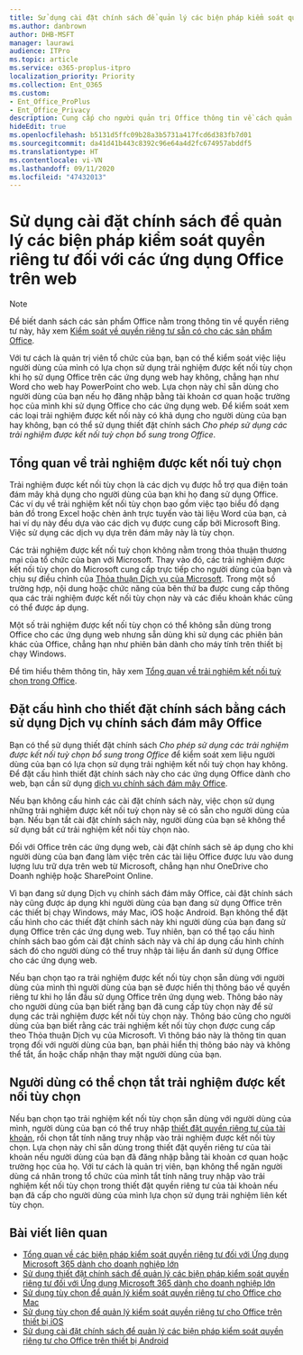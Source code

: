 ```yaml
---
title: Sử dụng cài đặt chính sách để quản lý các biện pháp kiểm soát quyền riêng tư đối với các ứng dụng Office trên web
ms.author: danbrown
author: DHB-MSFT
manager: laurawi
audience: ITPro
ms.topic: article
ms.service: o365-proplus-itpro
localization_priority: Priority
ms.collection: Ent_O365
ms.custom:
- Ent_Office_ProPlus
- Ent_Office_Privacy
description: Cung cấp cho người quản trị Office thông tin về cách quản lý kiểm soát quyền riêng tư cho Office trên các ứng dụng web.
hideEdit: true
ms.openlocfilehash: b5131d5ffc09b28a3b5731a417fcd6d383fb7d01
ms.sourcegitcommit: da41d41b443c8392c96e64a4d2fc674957abddf5
ms.translationtype: HT
ms.contentlocale: vi-VN
ms.lasthandoff: 09/11/2020
ms.locfileid: "47432013"
---
```

# <a name="use-policy-settings-to-manage-privacy-controls-for-office-for-the-web-applications"></a>Sử dụng cài đặt chính sách để quản lý các biện pháp kiểm soát quyền riêng tư đối với các ứng dụng Office trên web

> [!NOTE]
> Để biết danh sách các sản phẩm Office nằm trong thông tin về quyền riêng tư này, hãy xem [Kiểm soát về quyền riêng tư sẵn có cho các sản phẩm Office](products-versions-privacy-controls.md).

Với tư cách là quản trị viên tổ chức của bạn, bạn có thể kiểm soát việc liệu người dùng của mình có lựa chọn sử dụng trải nghiệm được kết nối tùy chọn khi họ sử dụng Office trên các ứng dụng web hay không, chẳng hạn như Word cho web hay PowerPoint cho web. Lựa chọn này chỉ sẵn dùng cho người dùng của bạn nếu họ đăng nhập bằng tài khoản cơ quan hoặc trường học của mình khi sử dụng Office cho các ứng dụng web. Để kiểm soát xem các loại trải nghiệm được kết nối này có khả dụng cho người dùng của bạn hay không, bạn có thể sử dụng thiết đặt chính sách *Cho phép sử dụng các trải nghiệm được kết nối tuỳ chọn bổ sung trong Office*.

## <a name="overview-of-optional-connected-experiences"></a>Tổng quan về trải nghiệm được kết nối tuỳ chọn

Trải nghiệm được kết nối tùy chọn là các dịch vụ được hỗ trợ qua điện toán đám mây khả dụng cho người dùng của bạn khi họ đang sử dụng Office. Các ví dụ về trải nghiệm kết nối tùy chọn bao gồm việc tạo biểu đồ dạng bản đồ trong Excel hoặc chèn ảnh trực tuyến vào tài liệu Word của bạn, cả hai ví dụ này đều dựa vào các dịch vụ được cung cấp bởi Microsoft Bing. Việc sử dụng các dịch vụ dựa trên đám mây này là tùy chọn. 

Các trải nghiệm được kết nối tuỳ chọn không nằm trong thỏa thuận thương mại của tổ chức của bạn với Microsoft. Thay vào đó, các trải nghiệm được kết nối tùy chọn do Microsoft cung cấp trực tiếp cho người dùng của bạn và chịu sự điều chỉnh của [Thỏa thuận Dịch vụ của Microsoft](https://www.microsoft.com/servicesagreement). Trong một số trường hợp, nội dung hoặc chức năng của bên thứ ba được cung cấp thông qua các trải nghiệm được kết nối tùy chọn này và các điều khoản khác cũng có thể được áp dụng.

Một số trải nghiệm được kết nối tùy chọn có thể không sẵn dùng trong Office cho các ứng dụng web nhưng sẵn dùng khi sử dụng các phiên bản khác của Office, chẳng hạn như phiên bản dành cho máy tính trên thiết bị chạy Windows.

Để tìm hiểu thêm thông tin, hãy xem [Tổng quan về trải nghiệm kết nối tuỳ chọn trong Office](optional-connected-experiences.md).

## <a name="configure-the-policy-setting-by-using-the-office-cloud-policy-service"></a>Đặt cấu hình cho thiết đặt chính sách bằng cách sử dụng Dịch vụ chính sách đám mây Office

Bạn có thể sử dụng thiết đặt chính sách *Cho phép sử dụng các trải nghiệm được kết nối tuỳ chọn bổ sung trong Office* để kiểm soát xem liệu người dùng của bạn có lựa chọn sử dụng trải nghiệm kết nối tuỳ chọn hay không. Để đặt cấu hình thiết đặt chính sách này cho các ứng dụng Office dành cho web, bạn cần sử dụng [dịch vụ chính sách đám mây Office](../overview-office-cloud-policy-service.md).  

Nếu bạn không cấu hình các cài đặt chính sách này, việc chọn sử dụng những trải nghiệm được kết nối tuỳ chọn này sẽ có sẵn cho người dùng của bạn. Nếu bạn tắt cài đặt chính sách này, người dùng của bạn sẽ không thể sử dụng bất cứ trải nghiệm kết nối tùy chọn nào.

Đối với Office trên các ứng dụng web, cài đặt chính sách sẽ áp dụng cho khi người dùng của bạn đang làm việc trên các tài liệu Office được lưu vào dung lượng lưu trữ dựa trên web từ Microsoft, chẳng hạn như OneDrive cho Doanh nghiệp hoặc SharePoint Online.

Vì bạn đang sử dụng Dịch vụ chính sách đám mây Office, cài đặt chính sách này cũng được áp dụng khi người dùng của bạn đang sử dụng Office trên các thiết bị chạy Windows, máy Mac, iOS hoặc Android. Bạn không thể đặt cấu hình cho các thiết đặt chính sách này khi người dùng của bạn đang sử dụng Office trên các ứng dụng web. Tuy nhiên, bạn có thể tạo cấu hình chính sách bao gồm cài đặt chính sách này và chỉ áp dụng cấu hình chính sách đó cho người dùng có thể truy nhập tài liệu ẩn danh sử dụng Office cho các ứng dụng web.

Nếu bạn chọn tạo ra trải nghiệm được kết nối tùy chọn sẵn dùng với người dùng của mình thì người dùng của bạn sẽ được hiển thị thông báo về quyền riêng tư khi họ lần đầu sử dụng Office trên ứng dụng web. Thông báo này cho người dùng của bạn biết rằng bạn đã cung cấp tùy chọn này để sử dụng các trải nghiệm được kết nối tùy chọn này. Thông báo cũng cho người dùng của bạn biết rằng các trải nghiệm kết nối tùy chọn được cung cấp theo Thỏa thuận Dịch vụ của Microsoft. Vì thông báo này là thông tin quan trọng đối với người dùng của bạn, bạn phải hiển thị thông báo này và không thể tắt, ẩn hoặc chấp nhận thay mặt người dùng của bạn.

## <a name="users-can-choose-to-turn-off-optional-connected-experiences"></a>Người dùng có thể chọn tắt trải nghiệm được kết nối tùy chọn

Nếu bạn chọn tạo trải nghiệm kết nối tùy chọn sẵn dùng với người dùng của mình, người dùng của bạn có thể truy nhập [thiết đặt quyền riêng tư của tài khoản](https://support.microsoft.com/office/3e7bc183-bf52-4fd0-8e6b-78978f7f121b#ID0EAADAAA=Online), rồi chọn tắt tính năng truy nhập vào trải nghiệm được kết nối tùy chọn. Lựa chọn này chỉ sẵn dùng trong thiết đặt quyền riêng tư của tài khoản nếu người dùng của bạn đã đăng nhập bằng tài khoản cơ quan hoặc trường học của họ. Với tư cách là quản trị viên, bạn không thể ngăn người dùng cá nhân trong tổ chức của mình tắt tính năng truy nhập vào trải nghiệm kết nối tùy chọn trong thiết đặt quyền riêng tư của tài khoản nếu bạn đã cấp cho người dùng của mình lựa chọn sử dụng trải nghiệm liên kết tùy chọn.

## <a name="related-articles"></a>Bài viết liên quan

- [Tổng quan về các biện pháp kiểm soát quyền riêng tư đối với Ứng dụng Microsoft 365 dành cho doanh nghiệp lớn](overview-privacy-controls.md)
- [Sử dụng thiết đặt chính sách để quản lý các biện pháp kiểm soát quyền riêng tư đối với Ứng dụng Microsoft 365 dành cho doanh nghiệp lớn](manage-privacy-controls.md)
- [Sử dụng tùy chọn để quản lý kiểm soát quyền riêng tư cho Office cho Mac](mac-privacy-preferences.md)
- [Sử dụng tùy chọn để quản lý kiểm soát quyền riêng tư cho Office trên thiết bị iOS](ios-privacy-preferences.md)
- [Sử dụng cài đặt chính sách để quản lý các biện pháp kiểm soát quyền riêng tư cho Office trên thiết bị Android](android-privacy-controls.md)